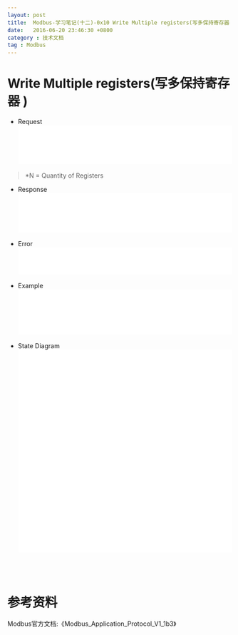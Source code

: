```yaml
---
layout: post
title:  Modbus-学习笔记(十二)-0x10 Write Multiple registers(写多保持寄存器 )
date:   2016-06-20 23:46:30 +0800
category : 技术文档
tag : Modbus
---
```


Write Multiple registers(写多保持寄存器 )
============================

+ Request
![Request](/images/blog/modbus/modbus-05-16-Write-Multiple-registers/01_Request.png)

> *N = Quantity of Registers
+ Response
![Response](/images/blog/modbus/modbus-05-16-Write-Multiple-registers/02_Response.png)

+ Error
![Error](/images/blog/modbus/modbus-05-16-Write-Multiple-registers/03_Error.png)

+ Example
![Example](/images/blog/modbus/modbus-05-16-Write-Multiple-registers/04_Example.png)

+ State Diagram
![State Diagram](/images/blog/modbus/modbus-05-16-Write-Multiple-registers/05_State_Diagram.png)


<br>
<br>

参考资料
================================

Modbus官方文档:《Modbus_Application_Protocol_V1_1b3》
